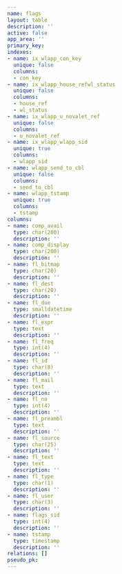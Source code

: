 ```yaml
---
name: flags
layout: table
description: ''
active: false
app_area: ''
primary_key: 
indexes:
- name: ix_wlapp_con_key
  unique: false
  columns:
  - con_key
- name: ix_wlapp_house_refwl_status
  unique: false
  columns:
  - house_ref
  - wl_status
- name: ix_wlapp_u_novalet_ref
  unique: false
  columns:
  - u_novalet_ref
- name: ix_wlapp_wlapp_sid
  unique: true
  columns:
  - wlapp_sid
- name: wlapp_send_to_cbl
  unique: false
  columns:
  - send_to_cbl
- name: wlapp_tstamp
  unique: true
  columns:
  - tstamp
columns:
- name: comp_avail
  type: char(200)
  description: ''
- name: comp_display
  type: char(200)
  description: ''
- name: fl_bitmap
  type: char(20)
  description: ''
- name: fl_dest
  type: char(20)
  description: ''
- name: fl_due
  type: smalldatetime
  description: ''
- name: fl_expr
  type: text
  description: ''
- name: fl_freq
  type: int(4)
  description: ''
- name: fl_id
  type: char(8)
  description: ''
- name: fl_mail
  type: text
  description: ''
- name: fl_no
  type: int(4)
  description: ''
- name: fl_preambl
  type: text
  description: ''
- name: fl_source
  type: char(25)
  description: ''
- name: fl_text
  type: text
  description: ''
- name: fl_type
  type: char(1)
  description: ''
- name: fl_user
  type: char(3)
  description: ''
- name: flags_sid
  type: int(4)
  description: ''
- name: tstamp
  type: timestamp
  description: ''
relations: []
pseudo_pk: 
---
```


